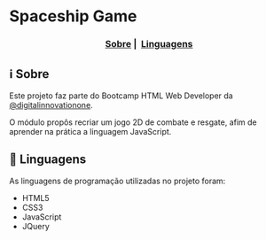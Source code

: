 ﻿# Spaceship Game
<h3 align="center">
  <a href="#information_source-sobre">Sobre</a>&nbsp;|&nbsp;
  <a href="#rocket-linguagens">Linguagens</a>
</h3>

## :information_source: Sobre

Este projeto faz parte do Bootcamp HTML Web Developer da [@digitalinnovationone](https://github.com/digitalinnovationone).

O módulo propôs recriar um jogo 2D de combate e resgate, afim de aprender na prática a linguagem JavaScript.

## :rocket: Linguagens

As linguagens de programação utilizadas no projeto foram:

-   HTML5
-   CSS3
-   JavaScript
-   JQuery
